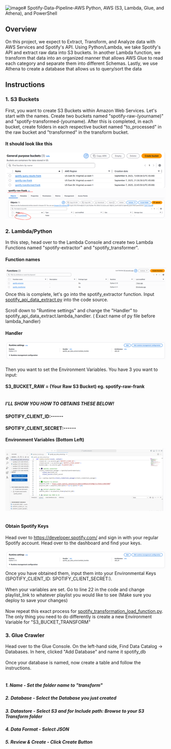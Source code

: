 <img width="1840" height="334" alt="image" src="https://github.com/user-attachments/assets/cc05cce2-f5af-4b0b-99a9-b7ed63ee25a9" /># Spotify-Data-Pipeline-AWS
Python, AWS (S3, Lambda, Glue, and Athena), and PowerShell 
## Overview
On this project, we expect to Extract, Transform, and Analyze data with AWS Services and Spotify's API. Using Python/Lambda, we take Spotify's API and extract raw data into S3 buckets. In another Lambda function, we transform that data into an organized manner that allows AWS Glue to read each category and separate them into different Schemas. Lastly, we use Athena to create a database that allows us to query/sort the data
## Instructions
### 1. S3 Buckets
First, you want to create S3 Buckets within Amazon Web Services. Let's start with the names. Create two buckets named "spotify-raw-(yourname)" and "spotify-transformed-(yourname). After this is completed, in each bucket, create folders in each respective bucket named "to_processed" in the raw bucket and "transformed" in the transform bucket. 
#### It should look like this 
![S3 Buckets](images/S3%20Buckets.PNG)
![S3 Folder](images/S3%20Folder.PNG)
### 2. Lambda/Python
In this step, head over to the Lambda Console and create two Lambda Functions named "spotify-extractor" and "spotify_transformer".
#### Function names
![S3 Folder](images/Lambda%20Function.PNG)
Once this is complete, let's go into the spotify_extractor function. Input <a href="https://github.com/Grifynn/Spotify-Data-Pipeline-AWS/blob/main/spotify_api_data_extract.py" > spotify_api_data_extract.py</a> into the code source.<br> <br>
Scroll down to "Runtime settings" and change the "Handler" to spotify_api_data_extract.lambda_handler. ( Exact name of py file before lambda_handler)
#### Handler
![S3 Folder](images/Runtime%20Settings.PNG)<br> <br>
Then you want to set the Environment Variables. You have 3 you want to input:<br>
#### S3_BUCKET_RAW = (Your Raw S3 Bucket) eg. spotify-raw-frank<br> <br>
##### I'LL SHOW YOU HOW TO OBTAINS THESE BELOW!<br>
#### SPOTIFY_CLIENT_ID:------ <br>
#### SPOTIFY_CLIENT_SECRET:------ <br>
#### Environment Variables (Bottom Left)
![S3 Folder](images/Environment%20Variables.PNG) <br><br>
#### Obtain Spotify Keys
Head over to https://developer.spotify.com/ and sign in with your regular Spotify account. Head over to the dashboard and find your keys. <br> <br>
![S3 Folder](images/Runtime%20Settings.PNG) 
<br>
Once you have obtained them, input them into your Environmental Keys (SPOTIFY_CLIENT_ID: SPOTIFY_CLIENT_SECRET:). <br> <br>
When your variables are set. Go to line 22 in the code and change playlist_link to whatever playlist you would like to see (Make sure you deploy to save your changes)<br> <br>
Now repeat this exact process for <a href="https://github.com/Grifynn/Spotify-Data-Pipeline-AWS/blob/main/spotify_api_data_extract.py](https://github.com/On-car/spotify-end-to-end-data-engineering--project/blob/main/spotify_transformation_load_function.py)" >spotify_transformation_load_function.py</a>. The only thing you need to do differently is create a new Environment Variable for "S3_BUCKET_TRANSFORM" <br>
### 3. Glue Crawler
Head over to the Glue Console. On the left-hand side, Find Data Catalog -> Databases. In here, clicked "Add Database" and name it spotify_db <br><br>
Once your database is named, now create a table and follow the instructions. <br> <br>
##### 1. Name - Set the folder name to "transform"
##### 2. Database - Select the Database you just created
##### 3. Datastore - Select S3 and for Include path: Browse to your S3 Transform folder
##### 4. Data Format - Select JSON
##### 5. Review & Create - Click Create Button






